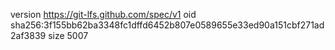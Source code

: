 version https://git-lfs.github.com/spec/v1
oid sha256:3f155bb62ba3348fc1dffd6452b807e0589655e33ed90a151cbf271ad2af3839
size 5007
